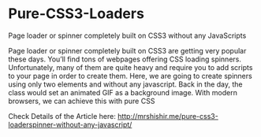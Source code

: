 # Pure-CSS3-Loaders
Page loader or spinner completely built on CSS3 without any JavaScripts

Page loader or spinner completely built on CSS3 are getting very popular these days. You’ll find tons of webpages offering CSS loading spinners. Unfortunately, many of them are quite heavy and require you to add scripts to your page in order to create them. Here, we are going to create spinners using only two elements and without any javascript. Back in the day, the class would set an animated GIF as a background image. With modern browsers, we can achieve this with pure CSS

Check Details of the Article here: http://mrshishir.me/pure-css3-loaderspinner-without-any-javascript/

